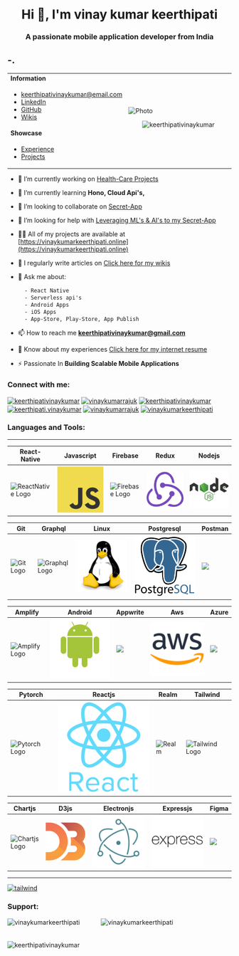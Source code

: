 <h1 align="center">Hi 👋, I'm vinay kumar keerthipati</h1>
<h3 align="center">A passionate mobile application developer from India</h3>

-.
---

<table>
  <tbody>
    <tr>
      <td><b>Information</b></td>
      <td width="50%" rowspan="4">
        <img alt="Photo" src="https://media.licdn.com/dms/image/C5603AQGCpTUIr5LEQQ/profile-displayphoto-shrink_200_200/0/1604635344861?e=2147483647&v=beta&t=Uon8-3mQNLc4sKm6R06AHc4Da5G25EFGvaK5qIsnIP8" />
              <p align="center"> 
        <img src="https://komarev.com/ghpvc/?username=keerthipativinaykumar&label=Profile%20views&color=0e75b6&style=flat" alt="keerthipativinaykumar" /> 
              </p>
      </td>
    </tr>
    <tr>
      <td width="50%">
        <ul>
          <li><a href="toMail://keerthipativinaykumar@gmail.com">keerthipativinaykumar@email.com</a></li>
          <li><a href="https://www.linkedin.com/in/keerthipativinaykumar">LinkedIn</a></li>
          <li><a href="https://github.com/keerthipativinaykumar">GitHub</a></li>
          <li><a href="https://github.com/keerthipativinaykumar/keerthipativinaykumar/wiki">Wikis</a></li>
        </ul>
      </td>
    </tr>
    <tr><td><b>Showcase</b></td></tr>
    <tr>
      <td width="50%">
        <ul>
          <li><a href="./Pages/experience.md">Experience</a></li>
          <li><a href="./Pages/projects.md">Projects</a></li>
        </ul>
      </td>
    </tr>
  </tbody>
</table>

- 🔭 I’m currently working on [Health-Care Projects](https://vinaykumarkeerthipati.online)

- 🌱 I’m currently learning **Hono, Cloud Api's,**

- 👯 I’m looking to collaborate on [Secret-App](https://vinaykumarkeerthipati.online)

- 🤝 I’m looking for help with [Leveraging ML's & AI's to my Secret-App](https://vinaykumarkeerthipati.online)

- 👨‍💻 All of my projects are available at [https://vinaykumarkeerthipati.online](https://vinaykumarkeerthipati.online)

- 📝 I regularly write articles on [Click here for my wikis](https://vinaykumarkeerthipati.notion.site/7e54974f25dd4e5d8851018b0f83c4d3?v=78edb66878ce4c3eb84447245a142e94&pvs=4)

- 💬 Ask me about:

        - React Native
        - Serverless api's
        - Android Apps
        - iOS Apps
        - App-Store, Play-Store, App Publish

- 📫 How to reach me **keerthipativinaykumar@gmail.com**

- 📄 Know about my experiences [Click here for my internet resume](https://vinaykumarkeerthipati.notion.site/Resume-9a7389cef30345439afd72f1122a6293?pvs=4)

- ⚡ Passionate In **Building Scalable Mobile Applications**

<h3 align="left">Connect with me:</h3>
<p align="left">
<a href="https://dev.to/keerthipativinaykumar" target="blank"><img align="center" src="https://raw.githubusercontent.com/rahuldkjain/github-profile-readme-generator/master/src/images/icons/Social/devto.svg" alt="keerthipativinaykumar" height="30" width="40" /></a>
<a href="https://twitter.com/vinaykumarrajuk" target="blank"><img align="center" src="https://raw.githubusercontent.com/rahuldkjain/github-profile-readme-generator/master/src/images/icons/Social/twitter.svg" alt="vinaykumarrajuk" height="30" width="40" /></a>
<a href="https://linkedin.com/in/keerthipativinaykumar" target="blank"><img align="center" src="https://raw.githubusercontent.com/rahuldkjain/github-profile-readme-generator/master/src/images/icons/Social/linked-in-alt.svg" alt="keerthipativinaykumar" height="30" width="40" /></a>
<a href="https://fb.com/keerthipati.vinaykumar" target="blank"><img align="center" src="https://raw.githubusercontent.com/rahuldkjain/github-profile-readme-generator/master/src/images/icons/Social/facebook.svg" alt="keerthipati.vinaykumar" height="30" width="40" /></a>
<a href="https://instagram.com/vinaykumarrajuk" target="blank"><img align="center" src="https://raw.githubusercontent.com/rahuldkjain/github-profile-readme-generator/master/src/images/icons/Social/instagram.svg" alt="vinaykumarrajuk" height="30" width="40" /></a>
<a href="https://www.youtube.com/c/vinaykumarkeerthipati" target="blank"><img align="center" src="https://raw.githubusercontent.com/rahuldkjain/github-profile-readme-generator/master/src/images/icons/Social/youtube.svg" alt="vinaykumarkeerthipati" height="30" width="40" /></a>
</p>

<h3 align="left">Languages and Tools:</h3>

-----------------

| React-Native | Javascript | Firebase | Redux | Nodejs |
| ------- | ------- | ------- | ------- | ------- |
| ![ReactNative Logo](https://reactnative.dev/img/header_logo.svg) | ![Javascript Logo](https://raw.githubusercontent.com/devicons/devicon/master/icons/javascript/javascript-original.svg) | ![Firebase Logo](https://www.vectorlogo.zone/logos/firebase/firebase-icon.svg) | ![Redux Logo](https://raw.githubusercontent.com/devicons/devicon/master/icons/redux/redux-original.svg) | ![NodeJs](https://raw.githubusercontent.com/devicons/devicon/master/icons/nodejs/nodejs-original-wordmark.svg) |

| Git | Graphql | Linux | Postgresql | Postman |
| ------- | ------- | ------- | ------- | ------- |
| ![Git Logo](https://www.vectorlogo.zone/logos/git-scm/git-scm-icon.svg) | ![Graphql Logo](https://www.vectorlogo.zone/logos/graphql/graphql-icon.svg) | ![](https://raw.githubusercontent.com/devicons/devicon/master/icons/linux/linux-original.svg) | ![](https://raw.githubusercontent.com/devicons/devicon/master/icons/postgresql/postgresql-original-wordmark.svg) | ![](https://www.vectorlogo.zone/logos/getpostman/getpostman-icon.svg) |

| Amplify | Android | Appwrite | Aws | Azure |
| ------- | ------- | ------- | ------- | ------- |
| ![Amplify Logo](https://docs.amplify.aws/assets/logo-dark.svg) | ![Android Logo](https://raw.githubusercontent.com/devicons/devicon/master/icons/android/android-original-wordmark.svg) | ![](https://www.vectorlogo.zone/logos/appwriteio/appwriteio-icon.svg) | ![](https://raw.githubusercontent.com/devicons/devicon/master/icons/amazonwebservices/amazonwebservices-original-wordmark.svg) | ![](https://www.vectorlogo.zone/logos/microsoft_azure/microsoft_azure-icon.svg) |

| Pytorch | Reactjs | Realm | Tailwind |
| ------- | ------- | ------- | ------- |
| ![Pytorch Logo](https://www.vectorlogo.zone/logos/pytorch/pytorch-icon.svg) | ![Reactjs Logo](https://raw.githubusercontent.com/devicons/devicon/master/icons/react/react-original-wordmark.svg) | ![Realm](https://raw.githubusercontent.com/bestofjs/bestofjs-webui/8665e8c267a0215f3159df28b33c365198101df5/public/logos/realm.svg) | ![Tailwind Logo](https://www.vectorlogo.zone/logos/tailwindcss/tailwindcss-icon.svg) |

| Chartjs | D3js | Electronjs | Expressjs | Figma |
| ------- | ------- | ------- | ------- | ------- |
| ![Chartjs Logo](https://www.chartjs.org/media/logo-title.svg) | ![D3js Logo](https://raw.githubusercontent.com/devicons/devicon/master/icons/d3js/d3js-original.svg) | ![](https://raw.githubusercontent.com/devicons/devicon/master/icons/electron/electron-original.svg) | ![](https://raw.githubusercontent.com/devicons/devicon/master/icons/express/express-original-wordmark.svg) | ![](https://www.vectorlogo.zone/logos/figma/figma-icon.svg) |
        
---------------------

<p align="left"> 
        </a> <a href="https://tailwindcss.com/" target="_blank" rel="noreferrer"> <img src="" alt="tailwind" width="40" height="40"/> </a> </p>


<h3 align="left">Support:</h3>
<p align="left">
        <a href="https://www.buymeacoffee.com/vinaykumarkeerthipati"> 
                <img align="left" src="https://cdn.buymeacoffee.com/buttons/v2/default-yellow.png" height="50" width="210" alt="vinaykumarkeerthipati" />
        </a>
        <a href="https://ko-fi.com/vinaykumarkeerthipati"> 
                <img align="left" src="https://cdn.ko-fi.com/cdn/kofi3.png?v=3" height="50" width="210" alt="vinaykumarkeerthipati" />
        </a>
</p>
<p align="left"><img align="center" src="https://github-readme-streak-stats.herokuapp.com/?user=keerthipativinaykumar&" alt="keerthipativinaykumar" /></p>

